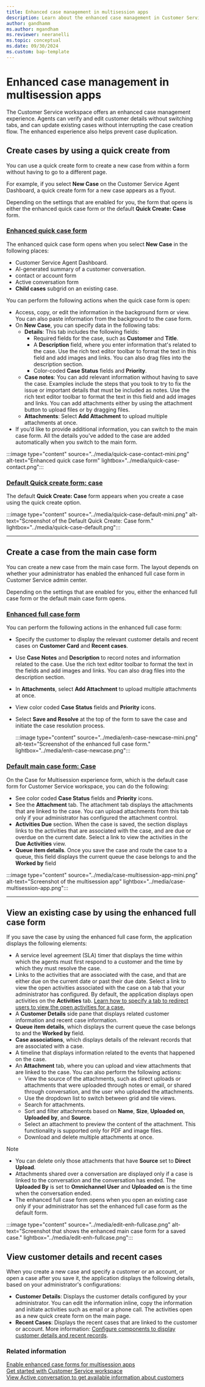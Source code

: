 ```yaml
---
title: Enhanced case management in multisession apps
description: Learn about the enhanced case management in Customer Service multisession apps.
author: gandhamm 
ms.author: mgandham 
ms.reviewer: neeranelli
ms.topic: conceptual
ms.date: 09/30/2024 
ms.custom: bap-template 
---
```



# Enhanced case management in multisession apps

The Customer Service workspace offers an enhanced case management experience. Agents can verify and edit customer details without switching tabs, and can update existing cases without interrupting the case creation flow. The enhanced experience also helps prevent case duplication.

## Create cases by using a quick create from

You can use a quick create form to create a new case from within a form without having to go to a different page.

For example, if you select **New Case** on the Customer Service Agent Dashboard, a quick create form for a new case appears as a flyout.

Depending on the settings that are enabled for you, the form that opens is either the enhanced quick case form or the default **Quick Create: Case** form.

   ### [Enhanced quick case form](#tab/enhancedquickcreateform)

   The enhanced quick case form opens when you select **New Case** in the following places:

   - Customer Service Agent Dashboard.
   - AI-generated summary of a customer conversation.
   - contact or account form 
   - Active conversation form
   - **Child cases** subgrid on an existing case.

 You can perform the following actions when the quick case form is open:

   - Access, copy, or edit the information in the background form or view. You can also paste information from the background to the case form.
   - On **New Case**, you can specify data in the following tabs:
      - **Details**: This tab includes the following fields:
           - Required fields for the case, such as **Customer** and **Title**.
           - A **Description** field, where you enter information that's related to the case. Use the rich text editor toolbar to format the text in this field and add images and links. You can also drag files into the description section.
           - Color-coded **Case Status** fields and **Priority**.
      - **Case notes**: You can add relevant information without having to save the case. Examples include the steps that you took to try to fix the issue or important details that must be included as notes. Use the rich text editor toolbar to format the text in this field and add images and links. You can add attachments either by using the attachment button to upload files or by dragging files.
      - **Attachments**: Select **Add Attachment** to upload multiple attachments at once.
   - If you’d like to provide additional information, you can switch to the main case form.  All the details you've added to the case are added automatically when you switch to the main form.
    
   :::image type="content" source="../media/quick-case-contact-mini.png" alt-text="Enhanced quick case form" lightbox="../media/quick-case-contact.png":::

   ### [Default Quick create form: case](#tab/quickcreateform)
    
   The default **Quick Create: Case** form appears when you create a case using the quick create option.

   :::image type="content" source="../media/quick-case-default-mini.png" alt-text="Screenshot of the Default Quick Create: Case form." lightbox="../media/quick-case-default.png":::

   ---

## Create a case from the main case form

You can create a new case from the main case form. The layout depends on whether your administrator has enabled the enhanced full case form in Customer Service admin center.

Depending on the settings that are enabled for you, either the enhanced full case form or the default main case form opens.

   ### [Enhanced full case form](#tab/enhancedfullcaseform)

   You can perform the following actions in the enhanced full case form:
   - Specify the customer to display the relevant customer details and recent cases on **Customer Card** and  **Recent cases**.
   - Use **Case Notes** and **Description** to record notes and information related to the case. Use the rich text editor toolbar to format the text in the fields and add images and links. You can also drag files into the description section.
   - In **Attachments**, select **Add Attachment** to upload multiple attachments at once.
   -  View color coded **Case Status** fields and **Priority** icons.
   - Select **Save and Resolve** at the top of the form to save the case and initiate the case resolution process.
    
     :::image type="content" source="../media/enh-case-newcase-mini.png" alt-text="Screenshot of the enhanced full case form." lightbox="../media/enh-case-newcase.png":::

   ### [Default main case form: Case](#tab/fullcaseform)
    
   On the Case for Multisession experience form, which is the default case form for Customer Service workspace, you can do the following: 

   - See color coded **Case Status** fields and **Priority** icons.
   - See the **Attachment** tab. The attachment tab displays the attachments that are linked to the case. You can upload attachments from this tab only if your administrator has configured the attachment control.
   - **Activities Due** section. When the case is saved, the section displays links to the activities that are associated with the case, and are due or overdue on the current date. Select a link to view the activities in the **Due Activities** view.
   - **Queue item details**. Once you save the case and route the case to a queue, this field displays the current queue the case belongs to and the **Worked by** field

   :::image type="content" source="../media/case-multisession-app-mini.png" alt-text="Screenshot of the multisession app" lightbox="../media/case-multisession-app.png":::

 ---

## View an existing case by using the enhanced full case form

If you save the case by using the enhanced full case form, the application displays the following elements:
   - A service level agreement (SLA) timer that displays the time within which the agents must first respond to a customer and the time by which they must resolve the case.
   - Links to the activities that are associated with the case, and that are either due on the current date or past their due date. Select a link to view the open activities associated with the case on a tab that your administrator has configured. By default, the application displays open activities on the **Activities** tab. [Learn how to specify a tab to redirect users to view the open activities for a case.](../administer/case-enh-config.md)
   - A **Customer Details** side pane that displays related customer information and recent case information.
   - **Queue item details**, which displays the current queue the case belongs to and the **Worked by** field.
   - **Case associations**, which displays details of the relevant records that are associated with a case. 
   - A timeline that displays information related to the events that happened on the case.
   - An **Attachment** tab, where you can upload and view attachments that are linked to the case. You can also perform the following actions:
      - View the source of the attachments, such as direct uploads or attachments that were uploaded through notes or email, or shared through conversation, and the user who uploaded the attachments.
      - Use the dropdown list to switch between grid and tile views.
      - Search for attachments.
      - Sort and filter attachments based on **Name**, **Size**, **Uploaded on**, **Uploaded by**, and **Source**.
      - Select an attachment to preview the content of the attachment. This functionality is supported only for PDF and image files.
      - Download and delete multiple attachments at once.

   > [!NOTE]
   > - You can delete only those attachments that have **Source** set to **Direct Upload**.
   > - Attachments shared over a conversation are displayed only if a case is linked to the conversation and the conversation has ended. The **Uploaded By** is set to **Omnichannel User** and **Uploaded on** is the time when the conversation ended.
   > - The enhanced full case form opens when you open an existing case only if your administrator has set the enhanced full case form as the default form.

:::image type="content" source="../media/edit-enh-fullcase.png" alt-text="Screenshot that shows the enhanced main case form for a saved case." lightbox="../media/edit-enh-fullcase.png":::


## View customer details and recent cases

When you create a new case and specify a customer or an account, or open a case after you save it, the application displays the following details, based on your administrator's configurations:

- **Customer Details**: Displays the customer details configured by your administrator. You can edit the information inline, copy the information and initiate activities such as email or a phone call. The activities open as a new quick create form on the main page.
- **Recent Cases**: Displays the recent cases that are linked to the customer or account. More information: [Configure components to display customer details and recent records](../administer/add-display-components-to-case-form.md).


### Related information

[Enable enhanced case forms for multisession apps](../administer/case-enh-config.md)<br>
[Get started with Customer Service workspace](../implement/csw-overview.md)<br>
[View Active conversation to get available information about customers](../use/oc-customer-summary.md)
